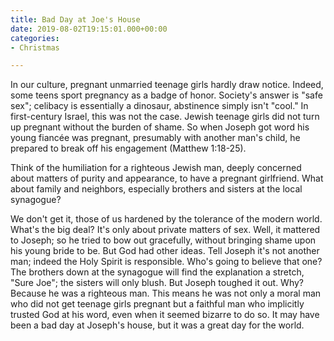 ```yaml
---
title: Bad Day at Joe's House
date: 2019-08-02T19:15:01.000+00:00
categories:
- Christmas

---
```

In our culture, pregnant unmarried teenage girls hardly draw notice. Indeed, some teens sport pregnancy as a badge of honor. Society's answer is "safe sex"; celibacy is essentially a dinosaur, abstinence simply isn't "cool." In first-century Israel, this was not the case. Jewish teenage girls did not turn up pregnant without the burden of shame. So when Joseph got word his young fiancée was pregnant, presumably with another man's child, he prepared to break off his engagement (Matthew 1:18-25).

Think of the humiliation for a righteous Jewish man, deeply concerned about matters of purity and appearance, to have a pregnant girlfriend. What about family and neighbors, especially brothers and sisters at the local synagogue?

We don't get it, those of us hardened by the tolerance of the modern world. What's the big deal? It's only about private matters of sex. Well, it mattered to Joseph; so he tried to bow out gracefully, without bringing shame upon his young bride to be. But God had other ideas. Tell Joseph it's not another man; indeed the Holy Spirit is responsible. Who's going to believe that one? The brothers down at the synagogue will find the explanation a stretch, "Sure Joe"; the sisters will only blush. But Joseph toughed it out. Why? Because he was a righteous man. This means he was not only a moral man who did not get teenage girls pregnant but a faithful man who implicitly trusted God at his word, even when it seemed bizarre to do so. It may have been a bad day at Joseph's house, but it was a great day for the world.